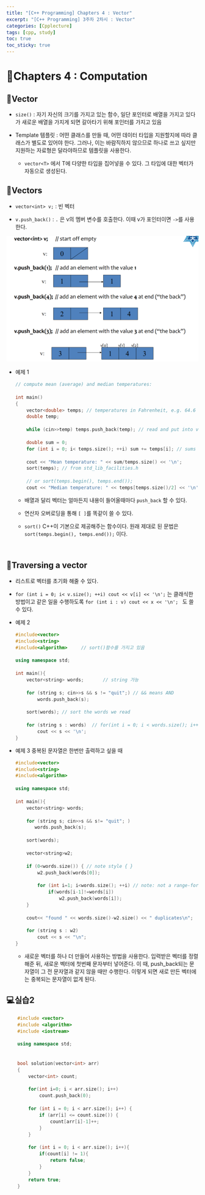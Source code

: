 ```yaml
---
title: "[C++ Programming] Chapters 4 : Vector"
excerpt: "[C++ Programming] 3주차 2차시 : Vector"
categories: [Cpplecture]
tags: [cpp, study]
toc: true
toc_sticky: true
---
```


# 🏫Chapters 4 : Computation

## 📖Vector

+ `size()` : 자기 자신의 크기를 가지고 있는 함수, 일단 포인터로 배열을 가지고 있다가 새로운 배열을 가지게 되면 갈아타기 위해 포인터를 가지고 있음

+ Template 템플릿 : 어떤 클래스를 만들 때, 어떤 데이터 타입을 지원할지에 따라 클래스가 별도로 있어야 한다. 그러나, 이는 바람직하지 않으므로 하나로 쓰고 싶지만 지원하는 자료형은 달라야하므로 템플릿을 사용한다. 
    
    + `vector<T>` 에서 T에 다양한 타입을 집어넣을 수 있다. 그 타입에 대한 벡터가 자동으로 생성된다.

## 📖Vectors

+ `vector<int> v;` : 빈 벡터

+ `v.push_back()` : `.` 은 v의 멤버 변수를 호출한다. 이때 v가 포인터이면 `->`를 사용한다. 

![fail to bring](/assets/Image/cppStudy/vector.png)

+ 예제 1

    ```cpp
    // compute mean (average) and median temperatures:

    int main()
    {
        vector<double> temps; // temperatures in Fahrenheit, e.g. 64.6
        double temp;
        
        while (cin>>temp) temps.push_back(temp); // read and put into vector
        
        double sum = 0;
        for (int i = 0; i< temps.size(); ++i) sum += temps[i]; // sums temperatures
        
        cout << "Mean temperature: " << sum/temps.size() << '\n';
        sort(temps); // from std_lib_facilities.h
        
        // or sort(temps.begin(), temps.end());
        cout << "Median temperature: " << temps[temps.size()/2] << '\n';

    ```

    + 배열과 달리 벡터는 얼마든지 내용이 들어올때마다 `push_back` 할 수 있다.

    + 연산자 오버로딩을 통해 `[ ]`를 똑같이 쓸 수 있다.

    + `sort()` C++이 기본으로 제공해주는 함수이다. 원래 제대로 된 문법은 `sort(temps.begin(), temps.end());` 이다.

<br/>


## 📖Traversing a vector

+ 리스트로 벡터를 초기화 해줄 수 있다.

+ `for (int i = 0; i< v.size(); ++i) cout << v[i] << '\n';` 는 클래식한 방법이고 같은 일을 수행하도록 `for (int i : v) cout << x << '\n'; ` 도 쓸 수 있다.

+ 예제 2

    ```cpp
    #include<vector>
    #include<string>
    #include<algorithm>     // sort()함수를 가지고 있음

    using namespace std;

    int main(){
        vector<string> words;       // string 가능
        
        for (string s; cin>>s && s != "quit";) // && means AND
            words.push_back(s);

        sort(words); // sort the words we read
        
        for (string s : words)  // for(int i = 0; i < words.size(); i++) 이것과 같음
            cout << s << '\n';
    }

    ```

+ 예제 3 중복된 문자열은 한번만 출력하고 싶을 때

    ```cpp
    #include<vector>
    #include<string>
    #include<algorithm>     

    using namespace std;

    int main(){
        vector<string> words;
     
        for (string s; cin>>s && s!= "quit"; ) 
           words.push_back(s);
        
        sort(words);
        
        vector<string>w2;
        
        if (0<words.size()) { // note style { }
            w2.push_back(words[0]);
        
            for (int i=1; i<words.size(); ++i) // note: not a range-for
                if(words[i-1]!=words[i])
                    w2.push_back(words[i]); 
        }
        
        cout<< "found " << words.size()-w2.size() << " duplicates\n";
        
        for (string s : w2)
            cout << s << "\n";
    }
    ```

    + 새로운 벡터를 하나 더 만들어 사용하는 방법을 사용한다. 입력받은 벡터를 정렬해준 뒤, 새로운 벡터에 첫번째 문자부터 넣어준다. 이 때, push_back되는 문자열이 그 전 문자열과 같지 않을 때만 수행한다. 이렇게 되면 새로 만든 벡터에는 중복되는 문자열이 없게 된다. 

## 💻실습2

```cpp
    #include <vector>
    #include <algorithm>
    #include <iostream>

    using namespace std;


    bool solution(vector<int> arr)
    {
        vector<int> count;
        
        for(int i=0; i < arr.size(); i++) 
            count.push_back(0);
        
        for (int i = 0; i < arr.size(); i++) {
            if (arr[i] <= count.size()) {
                count[arr[i]-1]++;
            }
        }
        
        for (int i = 0; i < arr.size(); i++){
            if(count[i] != 1){
                return false;
            }
        }
        return true;
    }
```






